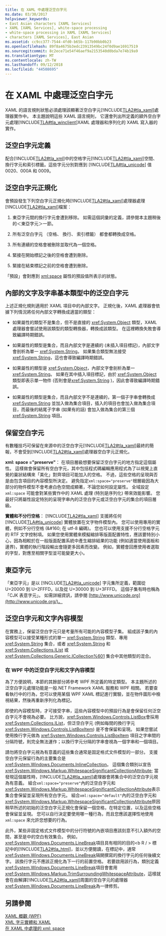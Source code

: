```yaml
---
title: 在 XAML 中處理泛空白字元
ms.date: 03/30/2017
helpviewer_keywords:
- East Asian characters [XAML Services]
- XAML [XAML Services], white-space processing
- white-space processing in XAML [XAML Services]
- characters [XAML Services], East Asian
ms.assetid: cc9cc377-7544-4fd0-b65b-117b90bb0b23
ms.openlocfilehash: 89f8a4675b3edc23913549bc24f0d9ae16917519
ms.sourcegitcommit: 8c2ece71e54f46aef9a2153540d0bda7e74b19a9
ms.translationtype: MT
ms.contentlocale: zh-TW
ms.lasthandoff: 09/12/2018
ms.locfileid: "44508695"
---
```

# <a name="white-space-processing-in-xaml"></a>在 XAML 中處理泛空白字元
XAML 的語言規則狀態必須處理該顯著泛空白字元[!INCLUDE[TLA2#tla_xaml](../../../includes/tla2sharptla-xaml-md.md)]處理器實作中。 本主題說明這些 XAML 語言規則， 它還會列出所定義的額外空白字元處理[!INCLUDE[TLA#tla_winclient](../../../includes/tlasharptla-winclient-md.md)]XAML 處理器和序列化的 XAML 寫入器的實作。  
  
<a name="whitespace_definition"></a>   
## <a name="white-space-definition"></a>泛空白字元定義  
 配合[!INCLUDE[TLA2#tla_xml](../../../includes/tla2sharptla-xml-md.md)]中的空格字元[!INCLUDE[TLA2#tla_xaml](../../../includes/tla2sharptla-xaml-md.md)]空間、 換行字元和索引標籤。這些字元分別對應到 [!INCLUDE[TLA#tla_unicode](../../../includes/tlasharptla-unicode-md.md)] 值 0020、000A 和 0009。  
  
<a name="whitespace_normalization"></a>   
## <a name="white-space-normalization"></a>泛空白字元正規化  
 會預設發生下列空白字元正規化時[!INCLUDE[TLA2#tla_xaml](../../../includes/tla2sharptla-xaml-md.md)]處理器處理[!INCLUDE[TLA2#tla_xaml](../../../includes/tla2sharptla-xaml-md.md)]檔案：  
  
1.  東亞字元間的換行字元會遭到移除。 如需這個詞彙的定義，請參閱本主題稍後的＜東亞字元＞一節。  
  
2.  所有泛空白字元 （空格、 換行、 索引標籤） 都會都轉換成空格。  
  
3.  所有連續的空格會被刪除並取代為一個空格。  
  
4.  緊接在開始標記之後的空格會遭到刪除。  
  
5.  緊接在結束標記之前的空格會遭到刪除。  
  
 「預設」會對應到 [xml:space](../../../docs/framework/xaml-services/xml-space-handling-in-xaml.md) 屬性的預設值所表示的狀態。  
  
<a name="whitespace_in_inner_text_and_string_primitives"></a>   
## <a name="white-space-in-inner-text-and-string-primitives"></a>內部的文字及字串基本類型中的泛空白字元  
 上述正規化規則適用於 XAML 項目中的內部文字。 正規化後，XAML 處理器會依據下列情況將任何內部文字轉換成適當的類型：  
  
-   如果屬性的類型不是集合，但不是直接的 <xref:System.Object> 類型，XAML 處理器會嘗試使用該類型的類型轉換器，轉換成該類型。 在這裡轉換失敗會導致編譯時期錯誤。  
  
-   如果屬性的類型是集合，而且內部文字是連續的 (未插入項目標記)，內部文字會剖析為單一 <xref:System.String>。 如果集合類型無法接受 <xref:System.String>，這也會導致編譯時期錯誤。  
  
-   如果屬性的類型是 <xref:System.Object>，內部文字會剖析為單一 <xref:System.String>。 如果在其中插入項目標記，由於 <xref:System.Object> 類型即表示單一物件 (否則會是<xref:System.String> )，因此會導致編譯時期錯誤。  
  
-   如果屬性的類型是集合，而且內部文字不是連續的，第一個子字串會轉換成 <xref:System.String> 並加入做為集合項目，插入的項目也會加入做為集合項目，而最後的結尾子字串 (如果有的話) 會加入做為集合的第三個 <xref:System.String> 項目。  
  
<a name="preserving_whitespace"></a>   
## <a name="preserving-white-space"></a>保留空白字元  
 有數種技巧可保留在來源中的泛空白字元[!INCLUDE[TLA2#tla_xaml](../../../includes/tla2sharptla-xaml-md.md)]最終的簡報，不會受到[!INCLUDE[TLA2#tla_xaml](../../../includes/tla2sharptla-xaml-md.md)]處理器空白字元正規化。  
  
 **xml: space ="preserve"**： 在項目層級想要保留泛空白字元的地方指定這個屬性。 這樣做會保留所有空白字元，其中包括程式碼編輯應用程式為了以視覺上直覺的巢狀結構來「美化」對齊項目可能加入的空格。 不過，這些空格的呈現與否是由包含項目的內容模型所決定。 避免指定`xml:space="preserve"`根層級因為大部分的物件模型不會考慮白色空間成顯著，不論您如何設定屬性。 全域設定 `xml:space` 可能會對某些實作中的 XAML 處理 (特別是序列化) 帶來效能影響。 您最好只將屬性設定特別的呈現字串內的泛空白字元或泛空白字元的集合的項目層級。  
  
 **實體和不分行空格**： [!INCLUDE[TLA2#tla_xaml](../../../includes/tla2sharptla-xaml-md.md)] 支援將任何 [!INCLUDE[TLA#tla_unicode](../../../includes/tlasharptla-unicode-md.md)] 實體放置在文字物件模型內。 您可以使用專用的實體，例如不分行空格 (&\#160; 在 utf-8 編碼)。 您也可以使用支援不分行空格字元的 RTF 文字控制項。 如果您使用實體來模擬縮排等版面配置特性，應該要特別小心，因為相較於在一般版面配置系統中產生縮排結果的功能 (例如適當使用面板和邊界)，實體的執行階段輸出會隨更多因素而改變。 例如，實體會回應使用者選取的字型，對應至相關字型並可能變更大小。  
  
<a name="east_asian_characters"></a>   
## <a name="east-asian-characters"></a>東亞字元  
 「東亞字元」是以 [!INCLUDE[TLA2#tla_unicode](../../../includes/tla2sharptla-unicode-md.md)] 字元集所定義，範圍從 U+20000 到 U+2FFFD，以及從 U+30000 到 U+3FFFD。 這個子集有時也稱為「CJK 表意字元」。 如需詳細資訊，請參閱 [http://www.unicode.org](http://www.unicode.org/)。  
  
<a name="whitespace_and_text_content_models"></a>   
## <a name="white-space-and-text-content-models"></a>泛空白字元和文字內容模型  
 在實務上，保留泛空白字元只是考量所有可能的內容模型子集。 組成該子集的內容模型可以接受某種形式的單一 <xref:System.String> 類型、專用 <xref:System.String> 集合，或者 <xref:System.String> 和 <xref:System.Collections.IList> 或 <xref:System.Collections.Generic.ICollection%601> 集合中其他類型的混合。  
  
### <a name="white-space-and-text-content-models-in-wpf"></a>在 WPF 中的泛空白字元和文字內容模型  
 為了方便說明，本節的其餘部分將參考 WPF 所定義的特定類型。 本主題所述的泛空白字元處理功能是一般.NET Framework XAML 服務和 WPF 相關。 若要查看執行中的行為，您可以使用某個 WPF XAML 標記進行實驗，並在物件圖形中檢視結果，然後再重新序列化為標記。  
  
 即使的內容模型時，才可接受字串，這些內容模型中的預設行為是會保留任何泛空白字元不會視為必要。 比方說，<xref:System.Windows.Controls.ListBox>會採用<xref:System.Collections.IList>，但泛空白字元 (例如每間的換行字元<xref:System.Windows.Controls.ListBoxItem>) 是不會保留和呈現。 如果您嘗試使用換行字元做為 <xref:System.Windows.Controls.ListBoxItem> 項目之字串間的分隔符號，則完全無法運作；以換行字元分隔的字串會視為一個字串和一個項目。  
  
 請勿將空白字元視為有意義的這些集合通常是固定格式文件模型的一部分。 支援空白字元保留行為的主要集合是<xref:System.Windows.Documents.InlineCollection>。 這個集合類別以宣告<xref:System.Windows.Markup.WhitespaceSignificantCollectionAttribute>; 當發現這個屬性時，[!INCLUDE[TLA2#tla_xaml](../../../includes/tla2sharptla-xaml-md.md)]處理器會將集合中的泛空白字元視為有意義。 組合`xml:space="preserve"`內的泛空白字元和<xref:System.Windows.Markup.WhitespaceSignificantCollectionAttribute>表示集合會保留並呈現所有空白字元。 組合`xml:space="default"`內的泛空白字元和<xref:System.Windows.Markup.WhitespaceSignificantCollectionAttribute>原因稍早所述的初始的泛空白字元正規化會保留一個空格，在特定位置，以及這些空格會保留並呈現。 您可以自行決定要使用哪一種行為，而且您應該選擇性地使用 `xml:space` 來允許您想要的行為。  
  
 此外，某些非固定格式文件模型中的分行符號的內嵌項目應該刻意不引入額外的空間，甚至是中的空白有效集合。 例如，<xref:System.Windows.Documents.LineBreak>項目具有相同的目的\<b R / > 標記中的[!INCLUDE[TLA2#tla_html](../../../includes/tla2sharptla-html-md.md)]，並以方便閱讀，在標記中，通常<xref:System.Windows.Documents.LineBreak>隔開撰寫的換行字元的任何後續文字。 該換行字元不應該正規化為下一行的前置空格。 若要啟用該行為，類別定義<xref:System.Windows.Documents.LineBreak>項目會套用<xref:System.Windows.Markup.TrimSurroundingWhitespaceAttribute>，這樣就會在由解譯[!INCLUDE[TLA2#tla_xaml](../../../includes/tla2sharptla-xaml-md.md)]周圍的空白字元的處理器<xref:System.Windows.Documents.LineBreak>為一律修剪。  
  
## <a name="see-also"></a>另請參閱  
 [XAML 概觀 (WPF)](../../../docs/framework/wpf/advanced/xaml-overview-wpf.md)  
 [XML 字元實體和 XAML](../../../docs/framework/xaml-services/xml-character-entities-and-xaml.md)  
 [在 XAML 中處理的 xml: space](../../../docs/framework/xaml-services/xml-space-handling-in-xaml.md)
